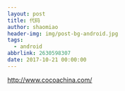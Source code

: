 ```yaml
---
layout: post
title: 代码
author: shaomiao
header-img: img/post-bg-android.jpg
tags:
  - android
abbrlink: 2630598307
date: 2017-10-21 00:00:00
---
```

http://www.cocoachina.com/
